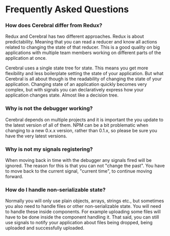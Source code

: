 # Frequently Asked Questions

### How does Cerebral differ from Redux?
Redux and Cerebral has two different approaches. Redux is about predictability. Meaning that you can read a reducer and know all actions related to changing the state of that reducer. This is a good quality on big applications with multiple team members working on different parts of the application at once.

Cerebral uses a single state tree for state. This means you get more flexibility and less boilerplate setting the state of your application. But what Cerebral is all about though is the readability of changing the state of your application. Changing state of an application quickly becomes very complex, but with signals you can declaratively express how your application changes state. Almost like a decision tree.

### Why is not the debugger working?
Cerebral depends on multiple projects and it is important the you update to the latest version of all of them. NPM can be a bit problematic when changing to a new 0.x.x version, rather than 0.1.x, so please be sure you have the very latest versions.

### Why is not my signals registering?
When moving back in time with the debugger any signals fired will be ignored. The reason for this is that you can not "change the past". You have to move back to the current signal, "current time", to continue moving forward.

### How do I handle non-serializable state?
Normally you will only use plain objects, arrays, strings etc., but sometimes you also need to handle files or other non-serializable state. You will need to handle these inside components. For example uploading some files will have to be done inside the component handling it. That said, you can still use signals to notify your application about files being dropped, being uploaded and successfully uploaded.

